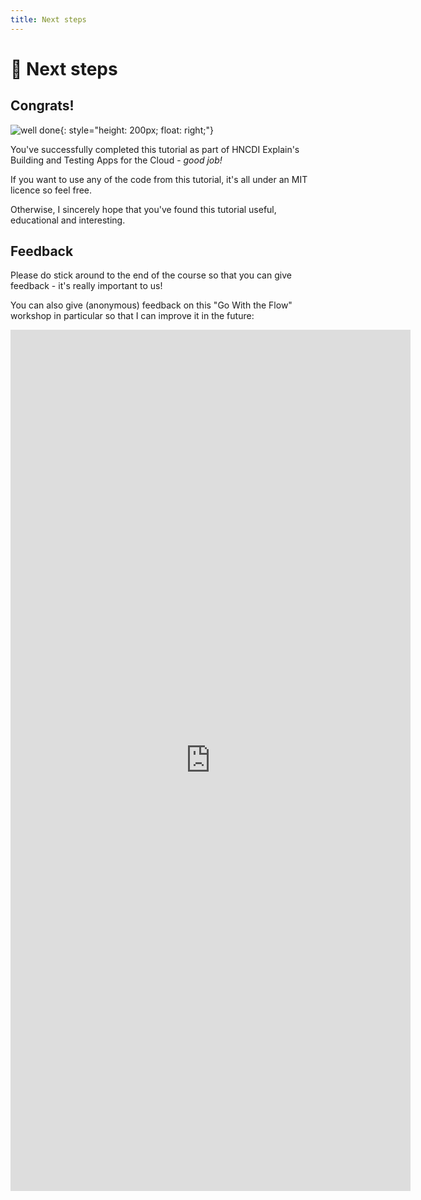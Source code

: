 ```yaml
---
title: Next steps
---
```


# :tada: Next steps

## Congrats!

![well done](/images/well-done.webp){: style="height: 200px; float: right;"}

You've successfully completed this tutorial as part of HNCDI Explain's Building and Testing Apps for the Cloud - _good job!_

If you want to use any of the code from this tutorial, it's all under an MIT licence so feel free.

Otherwise, I sincerely hope that you've found this tutorial useful, educational and interesting.

## Feedback

Please do stick around to the end of the course so that you can give feedback - it's really important to us!

You can also give (anonymous) feedback on this "Go With the Flow" workshop in particular so that I can improve it in the future:

<iframe
  src="https://docs.google.com/forms/d/e/1FAIpQLSeVAhIlIhekwZHc6rKzo0l7Eu9ZHViXfOtw1LojSsaLo0GZ_Q/viewform?embedded=true"
  width="640"
  height="1378"
  frameborder="0"
  marginheight="0"
  marginwidth="0">
  Loading…
</iframe>
